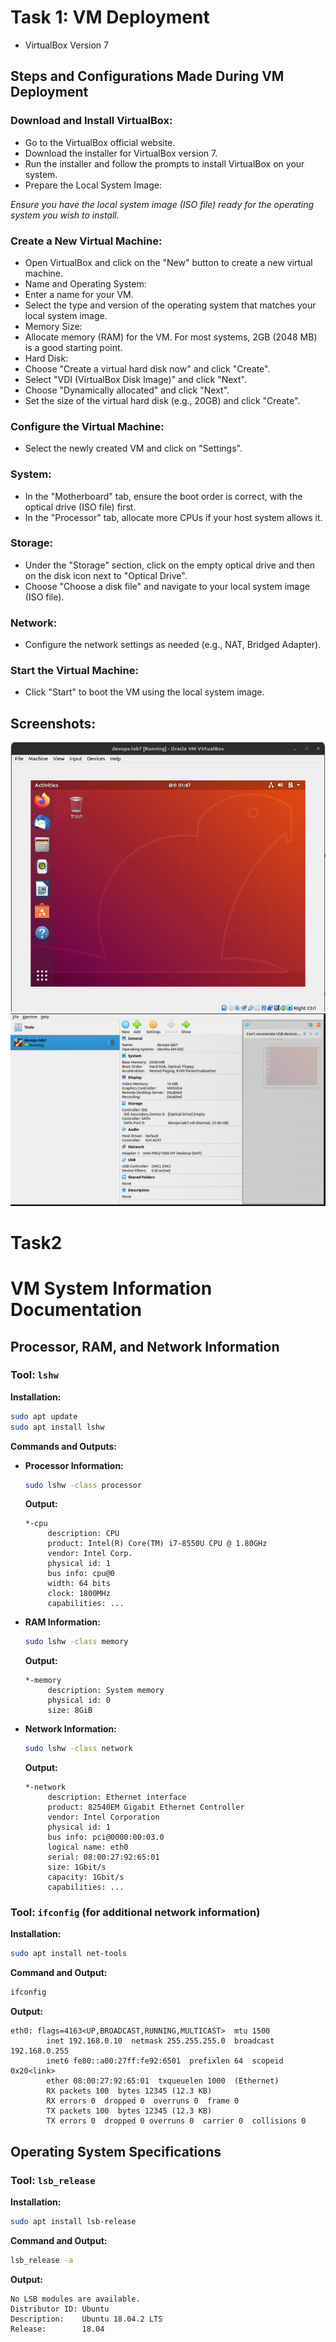 # Task 1: VM Deployment
* VirtualBox Version 7

## Steps and Configurations Made During VM Deployment
### Download and Install VirtualBox:

* Go to the VirtualBox official website.
* Download the installer for VirtualBox version 7.
* Run the installer and follow the prompts to install VirtualBox on your system.
* Prepare the Local System Image:

*Ensure you have the local system image (ISO file) ready for the operating system you wish to install.*
### Create a New Virtual Machine:

* Open VirtualBox and click on the "New" button to create a new virtual machine.
* Name and Operating System:
* Enter a name for your VM.
* Select the type and version of the operating system that matches your local system image.
* Memory Size:
* Allocate memory (RAM) for the VM. For most systems, 2GB (2048 MB) is a good starting point.
* Hard Disk:
* Choose "Create a virtual hard disk now" and click "Create".
* Select "VDI (VirtualBox Disk Image)" and click "Next".
* Choose "Dynamically allocated" and click "Next".
* Set the size of the virtual hard disk (e.g., 20GB) and click "Create".
### Configure the Virtual Machine:

* Select the newly created VM and click on "Settings".
### System:
* In the "Motherboard" tab, ensure the boot order is correct, with the optical drive (ISO file) first.
* In the "Processor" tab, allocate more CPUs if your host system allows it.
### Storage:
* Under the "Storage" section, click on the empty optical drive and then on the disk icon next to "Optical Drive".
* Choose "Choose a disk file" and navigate to your local system image (ISO file).
### Network:
* Configure the network settings as needed (e.g., NAT, Bridged Adapter).
### Start the Virtual Machine:
* Click "Start" to boot the VM using the local system image.

## Screenshots:
![Running VM Screenshot](./images/Screenshot%20from%202024-07-11%2002-47-50.png)
![Running VM Screenshot](./images/Screenshot%20from%202024-07-11%2002-48-05.png)

# Task2

# VM System Information Documentation

## Processor, RAM, and Network Information

### Tool: `lshw`

**Installation:**
```bash
sudo apt update
sudo apt install lshw
```

**Commands and Outputs:**

- **Processor Information:**
  ```bash
  sudo lshw -class processor
  ```
  **Output:**
  ```plaintext
  *-cpu                   
       description: CPU
       product: Intel(R) Core(TM) i7-8550U CPU @ 1.80GHz
       vendor: Intel Corp.
       physical id: 1
       bus info: cpu@0
       width: 64 bits
       clock: 1800MHz
       capabilities: ...
  ```

- **RAM Information:**
  ```bash
  sudo lshw -class memory
  ```
  **Output:**
  ```plaintext
  *-memory
       description: System memory
       physical id: 0
       size: 8GiB
  ```

- **Network Information:**
  ```bash
  sudo lshw -class network
  ```
  **Output:**
  ```plaintext
  *-network
       description: Ethernet interface
       product: 82540EM Gigabit Ethernet Controller
       vendor: Intel Corporation
       physical id: 1
       bus info: pci@0000:00:03.0
       logical name: eth0
       serial: 08:00:27:92:65:01
       size: 1Gbit/s
       capacity: 1Gbit/s
       capabilities: ...
  ```

### Tool: `ifconfig` (for additional network information)

**Installation:**
```bash
sudo apt install net-tools
```

**Command and Output:**
```bash
ifconfig
```
**Output:**
```plaintext
eth0: flags=4163<UP,BROADCAST,RUNNING,MULTICAST>  mtu 1500
        inet 192.168.0.10  netmask 255.255.255.0  broadcast 192.168.0.255
        inet6 fe80::a00:27ff:fe92:6501  prefixlen 64  scopeid 0x20<link>
        ether 08:00:27:92:65:01  txqueuelen 1000  (Ethernet)
        RX packets 100  bytes 12345 (12.3 KB)
        RX errors 0  dropped 0  overruns 0  frame 0
        TX packets 100  bytes 12345 (12.3 KB)
        TX errors 0  dropped 0 overruns 0  carrier 0  collisions 0
```

## Operating System Specifications

### Tool: `lsb_release`

**Installation:**
```bash
sudo apt install lsb-release
```

**Command and Output:**
```bash
lsb_release -a
```
**Output:**
```plaintext
No LSB modules are available.
Distributor ID: Ubuntu
Description:    Ubuntu 18.04.2 LTS
Release:        18.04
```
